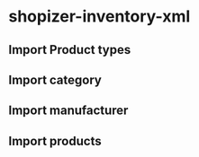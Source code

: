 # shopizer-inventory-xml

## Import Product types

## Import category

## Import manufacturer

## Import products


